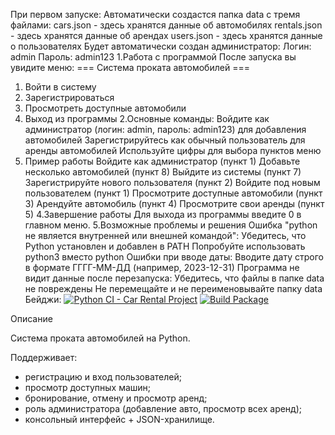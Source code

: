 При первом запуске:
Автоматически создастся папка data с тремя файлами:
cars.json - здесь хранятся данные об автомобилях
rentals.json - здесь хранятся данные об арендах
users.json - здесь хранятся данные о пользователях
Будет автоматически создан администратор:
Логин: admin
Пароль: admin123
1.Работа с программой
После запуска вы увидите меню:
=== Система проката автомобилей ===
1. Войти в систему
2. Зарегистрироваться
3. Просмотреть доступные автомобили
0. Выход из программы
   2.Основные команды:
Войдите как администратор (логин: admin, пароль: admin123) для добавления автомобилей
Зарегистрируйтесь как обычный пользователь для аренды автомобилей
Используйте цифры для выбора пунктов меню
3. Пример работы
Войдите как администратор (пункт 1)
Добавьте несколько автомобилей (пункт 8)
Выйдите из системы (пункт 7)
Зарегистрируйте нового пользователя (пункт 2)
Войдите под новым пользователем (пункт 1)
Просмотрите доступные автомобили (пункт 3)
Арендуйте автомобиль (пункт 4)
Просмотрите свои аренды (пункт 5)
4.Завершение работы
Для выхода из программы введите 0 в главном меню.
5.Возможные проблемы и решения
Ошибка "python не является внутренней или внешней командой":
Убедитесь, что Python установлен и добавлен в PATH
Попробуйте использовать python3 вместо python
Ошибки при вводе даты:
Вводите дату строго в формате ГГГГ-ММ-ДД (например, 2023-12-31)
Программа не видит данные после перезапуска:
Убедитесь, что файлы в папке data не повреждены
Не перемещайте и не переименовывайте папку data
Бейджи:
[![Python CI - Car Rental Project](https://github.com/Vergil228-maker/car_rental_project/actions/workflows/ci.yml/badge.svg)](https://github.com/Vergil228-maker/car_rental_project/actions/workflows/ci.yml)
[![Build Package](https://github.com/Vergil228-maker/car_rental_project/actions/workflows/build.yml/badge.svg)](https://github.com/Vergil228-maker/car_rental_project/actions/workflows/build.yml)

Описание

Система проката автомобилей на Python. 

Поддерживает:

- регистрацию и вход пользователей;
- просмотр доступных машин;
- бронирование, отмену и просмотр аренд;
- роль администратора (добавление авто, просмотр всех аренд);
- консольный интерфейс + JSON-хранилище.
